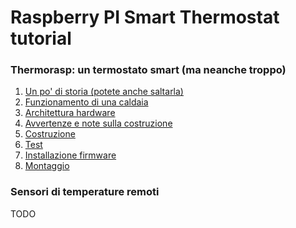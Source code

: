 Raspberry PI Smart Thermostat tutorial
======================================

### Thermorasp: un termostato smart (ma neanche troppo)

1. [Un po' di storia (potete anche saltarla)](01-history.md)
2. [Funzionamento di una caldaia](02-boiler-basics.md)
3. [Architettura hardware](03-hardware-design.md)
4. [Avvertenze e note sulla costruzione](04-disclaimer.md)
5. [Costruzione](05-assembling.md)
6. [Test](06-testing.md)
7. [Installazione firmware](07-firmware.md)
8. [Montaggio](08-installing.md)

### Sensori di temperature remoti

TODO
